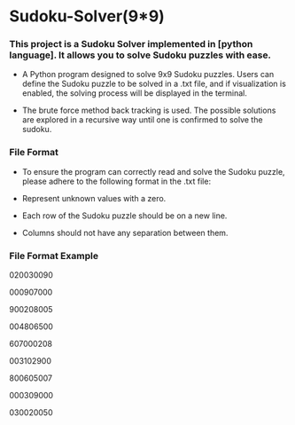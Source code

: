 # Sudoku-Solver(9*9)

### This project is a Sudoku Solver implemented in [python language]. It allows you to solve Sudoku puzzles with ease.

* A Python program designed to solve 9x9 Sudoku puzzles. Users can define the Sudoku puzzle to be solved in a .txt file, and if visualization is enabled, the solving process will be displayed in the terminal.

* The brute force method back tracking is used. The possible solutions are explored in a recursive way until one is confirmed to solve the sudoku.

### File Format
* To ensure the program can correctly read and solve the Sudoku puzzle, please adhere to the following format in the .txt file:

* Represent unknown values with a zero.
* Each row of the Sudoku puzzle should be on a new line.
* Columns should not have any separation between them.
### File Format Example
020030090

000907000

900208005

004806500

607000208

003102900

800605007

000309000

030020050
